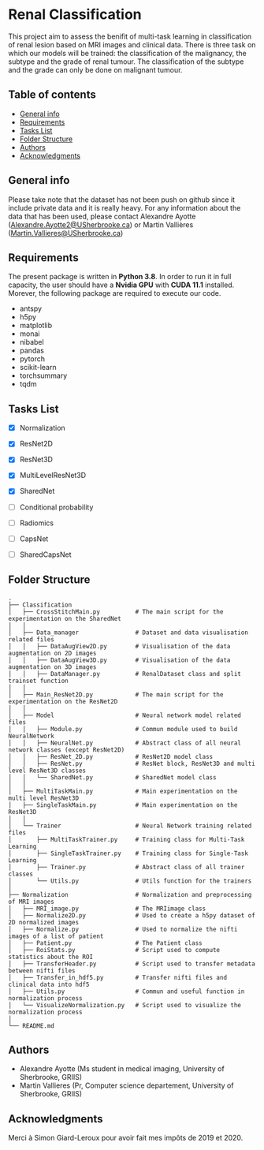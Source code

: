  # Renal Classification
This project aim to assess the benifit of multi-task learning in classification of renal lesion based on MRI images and clinical data. There is three task on which our models will be trained: the classification of the malignancy, the subtype and the grade of renal tumour. The classification of the subtype and the grade can only be done on malignant tumour.
 
 ## Table of contents
* [General info](#general-info)
* [Requirements](#requirements)
* [Tasks List](#tasks-list)
* [Folder Structure](#folder-structure)
* [Authors](#authors)
* [Acknowledgments](#acknowledgments)

## General info
Please take note that the dataset has not been push on github since it include private data and it is really heavy.
For any information about the data that has been used, please contact Alexandre Ayotte (Alexandre.Ayotte2@USherbrooke.ca) or Martin Vallières (Martin.Vallieres@USherbrooke.ca)

## Requirements
The present package is written in **Python 3.8**. In order to run it in full capacity, the user should have a **Nvidia GPU** with **CUDA 11.1** installed.
Morever, the following package are required to execute our code.

- antspy
- h5py
- matplotlib
- monai
- nibabel
- pandas
- pytorch
- scikit-learn
- torchsummary
- tqdm


## Tasks List
- [x] Normalization
- [x] ResNet2D
- [x] ResNet3D
- [x] MultiLevelResNet3D
- [x] SharedNet
- [ ] Conditional probability
- [ ] Radiomics
- [ ] CapsNet
- [ ] SharedCapsNet


## Folder Structure
 ```
.
├── Classification                         
│   ├── CrossStitchMain.py          # The main script for the experimentation on the SharedNet
│   │
│   ├── Data_manager                # Dataset and data visualisation related files
│   │   ├── DataAugView2D.py        # Visualisation of the data augmentation on 2D images
│   │   ├── DataAugView3D.py        # Visualisation of the data augmentation on 3D images
│   │   ├── DataManager.py          # RenalDataset class and split trainset function
│   │
│   ├── Main_ResNet2D.py            # The main script for the experimentation on the ResNet2D
│   │
│   ├── Model                       # Neural network model related files
│   │   ├── Module.py               # Commun module used to build NeuralNetwork
│   │   ├── NeuralNet.py            # Abstract class of all neural network classes (except ResNet2D)
│   │   ├── ResNet_2D.py            # ResNet2D model class
│   │   ├── ResNet.py               # ResNet block, ResNet3D and multi level ResNet3D classes
│   │   └── SharedNet.py            # SharedNet model class
│   │
│   ├── MultiTaskMain.py            # Main experimentation on the multi level ResNet3D
│   ├── SingleTaskMain.py           # Main experimentation on the ResNet3D
│   │
│   └── Trainer                     # Neural Network training related files
│       ├── MultiTaskTrainer.py     # Training class for Multi-Task Learning
│       ├── SingleTaskTrainer.py    # Training class for Single-Task Learning
│       ├── Trainer.py              # Abstract class of all trainer classes
│       └── Utils.py                # Utils function for the trainers
│
├── Normalization                   # Normalization and preprocessing of MRI images
│   ├── MRI_image.py                # The MRIimage class
│   ├── Normalize2D.py              # Used to create a h5py dataset of 2D normalized images
│   ├── Normalize.py                # Used to normalize the nifti images of a list of patient
│   ├── Patient.py                  # The Patient class
│   ├── RoiStats.py                 # Script used to compute statistics about the ROI
│   ├── TransferHeader.py           # Script used to transfer metadata between nifti files
│   ├── Transfer_in_hdf5.py         # Transfer nifti files and clinical data into hdf5
│   ├── Utils.py                    # Commun and useful function in normalization process
│   └── VisualizeNormalization.py   # Script used to visualize the normalization process
│
└── README.md
 ```

## Authors
- Alexandre Ayotte (Ms student in medical imaging, University of Sherbrooke, GRIIS)
- Martin Vallieres (Pr, Computer science departement, University of Sherbrooke, GRIIS) 

## Acknowledgments
Merci à Simon Giard-Leroux pour avoir fait mes impôts de 2019 et 2020.
